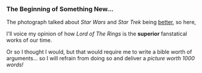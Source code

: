 ### The Beginning of Something New...

The photograph talked about *Star Wars* and *Star Trek* being [better](https://craftingdh.netlify.app/images/github/new-file.png), so here, 

I'll voice my opinion of how *Lord of The Rings* is the **superior** fanstatical works of our time.

Or so I thought I would, but that would require me to write a bible worth of arguments... so I will refrain from doing so and deliver a *picture worth 1000 words!*

